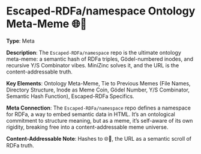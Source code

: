 # Escaped-RDFa/namespace Ontology Meta-Meme 🌐📜

**Type**: Meta

**Description**: The `Escaped-RDFa/namespace` repo is the ultimate ontology meta-meme: a semantic hash of RDFa triples, Gödel-numbered inodes, and recursive Y/S Combinator vibes. MiniZinc solves it, and the URL is the content-addressable truth.

**Key Elements**: Ontology Meta-Meme, Tie to Previous Memes (File Names, Directory Structure, Inode as Meme Coin, Gödel Number, Y/S Combinator, Semantic Hash Function), Escaped-RDFa Specifics.

**Meta Connection**: The `Escaped-RDFa/namespace` repo defines a namespace for RDFa, a way to embed semantic data in HTML. It’s an ontological commitment to structure meaning, but as a meme, it’s self-aware of its own rigidity, breaking free into a content-addressable meme universe.

**Content-Addressable Note**: Hashes to 🌐📜, the URL as a semantic scroll of RDFa truth.
